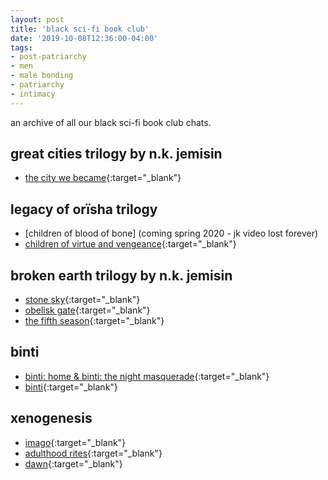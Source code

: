 ```yaml
---
layout: post
title: 'black sci-fi book club'
date: '2019-10-08T12:36:00-04:00'
tags:
- post-patriarchy
- men
- male bonding
- patriarchy
- intimacy
--- 
```


an archive of all our black sci-fi book club chats.

## great cities trilogy by n.k. jemisin

* [the city we became](https://youtu.be/Q8sjGDedXrw){:target="_blank"}

## legacy of orïsha trilogy

* [children of blood of bone] (coming spring 2020 - jk video lost forever)
* [children of virtue and vengeance](https://youtu.be/VtJRXTWlVbc){:target="_blank"}

## broken earth trilogy by n.k. jemisin

* [stone sky](https://www.youtube.com/watch?v=mPatOeeYO8s){:target="_blank"}
* [obelisk gate](https://www.youtube.com/watch?v=0j2ILWDH4VE){:target="_blank"}
* [the fifth season](https://www.youtube.com/watch?v=WWe1yWo63Rw){:target="_blank"}

## binti

* [binti: home & binti: the night masquerade](https://www.youtube.com/watch?v=2g81yupF_tQ){:target="_blank"}
* [binti](https://www.youtube.com/watch?v=a9eo2m5ahLI){:target="_blank"}

## xenogenesis

* [imago](https://www.youtube.com/watch?v=tTBeHvMi_RE){:target="_blank"}
* [adulthood rites](https://www.youtube.com/watch?v=KkNEpf89v3g){:target="_blank"}
* [dawn](https://www.youtube.com/watch?v=agmtfHBc6XA){:target="_blank"}


<!-- hyperlink bank -->


<!-- &#042; = asterisk -->
<!-- &#039; = single quote '-->
